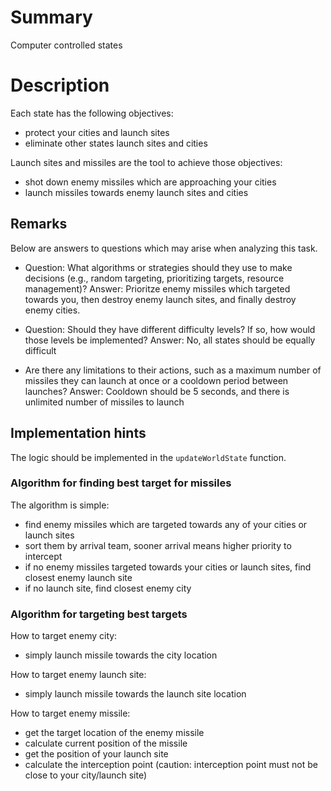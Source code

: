# Summary

Computer controlled states

# Description

Each state has the following objectives:

- protect your cities and launch sites
- eliminate other states launch sites and cities

Launch sites and missiles are the tool to achieve those objectives:

- shot down enemy missiles which are approaching your cities
- launch missiles towards enemy launch sites and cities

## Remarks

Below are answers to questions which may arise when analyzing this task.

- Question: What algorithms or strategies should they use to make decisions (e.g., random targeting, prioritizing targets, resource management)?
  Answer: Prioritze enemy missiles which targeted towards you, then destroy enemy launch sites, and finally destroy enemy cities.

- Question: Should they have different difficulty levels? If so, how would those levels be implemented?
  Answer: No, all states should be equally difficult

- Are there any limitations to their actions, such as a maximum number of missiles they can launch at once or a cooldown period between launches?
  Answer: Cooldown should be 5 seconds, and there is unlimited number of missiles to launch

## Implementation hints

The logic should be implemented in the `updateWorldState` function.

### Algorithm for finding best target for missiles

The algorithm is simple:

- find enemy missiles which are targeted towards any of your cities or launch sites
- sort them by arrival team, sooner arrival means higher priority to intercept
- if no enemy missiles targeted towards your cities or launch sites, find closest enemy launch site
- if no launch site, find closest enemy city

### Algorithm for targeting best targets

How to target enemy city:

- simply launch missile towards the city location

How to target enemy launch site:

- simply launch missile towards the launch site location

How to target enemy missile:

- get the target location of the enemy missile
- calculate current position of the missile
- get the position of your launch site
- calculate the interception point (caution: interception point must not be close to your city/launch site)
